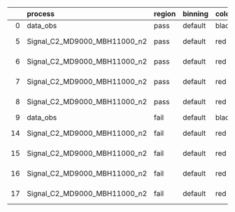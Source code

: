 |    | process                      | region   | binning   | color   | process_type   |   scale | variation   | source_filename                                                       | source_histname    | alias                        | title     |   combine_idx |     lnN |   shapes | syst_type   | direction   | variation_alias   |
|---:|:-----------------------------|:---------|:----------|:--------|:---------------|--------:|:------------|:----------------------------------------------------------------------|:-------------------|:-----------------------------|:----------|--------------:|--------:|---------:|:------------|:------------|:------------------|
|  0 | data_obs                     | pass     | default   | black   | DATA           |       1 | nominal     | ./histograms_for_2DAlphabet_v18//BH_Data.root                         | hpass              | Data                         | Data      |           nan | nan     |      nan | nan         | nan         | nan               |
|  5 | Signal_C2_MD9000_MBH11000_n2 | pass     | default   | red     | SIGNAL         |       1 | lumi        | ./histograms_for_2DAlphabet_v18//BH_Signal_C2_MD9000_MBH11000_n2.root | hpass              | Signal_C2_MD9000_MBH11000_n2 | BH signal |           nan |   1.016 |      nan | lnN         | nan         | nan               |
|  6 | Signal_C2_MD9000_MBH11000_n2 | pass     | default   | red     | SIGNAL         |       1 | SVM         | ./histograms_for_2DAlphabet_v18//BH_Signal_C2_MD9000_MBH11000_n2.root | hpass_SVMsyst_up   | Signal_C2_MD9000_MBH11000_n2 | BH signal |           nan | nan     |        1 | shapes      | Up          | SVMsyst           |
|  7 | Signal_C2_MD9000_MBH11000_n2 | pass     | default   | red     | SIGNAL         |       1 | SVM         | ./histograms_for_2DAlphabet_v18//BH_Signal_C2_MD9000_MBH11000_n2.root | hpass_SVMsyst_down | Signal_C2_MD9000_MBH11000_n2 | BH signal |           nan | nan     |        1 | shapes      | Down        | SVMsyst           |
|  8 | Signal_C2_MD9000_MBH11000_n2 | pass     | default   | red     | SIGNAL         |       1 | nominal     | ./histograms_for_2DAlphabet_v18//BH_Signal_C2_MD9000_MBH11000_n2.root | hpass              | Signal_C2_MD9000_MBH11000_n2 | BH signal |           nan | nan     |      nan | nan         | nan         | nan               |
|  9 | data_obs                     | fail     | default   | black   | DATA           |       1 | nominal     | ./histograms_for_2DAlphabet_v18//BH_Data.root                         | hfail              | Data                         | Data      |           nan | nan     |      nan | nan         | nan         | nan               |
| 14 | Signal_C2_MD9000_MBH11000_n2 | fail     | default   | red     | SIGNAL         |       1 | lumi        | ./histograms_for_2DAlphabet_v18//BH_Signal_C2_MD9000_MBH11000_n2.root | hfail              | Signal_C2_MD9000_MBH11000_n2 | BH signal |           nan |   1.016 |      nan | lnN         | nan         | nan               |
| 15 | Signal_C2_MD9000_MBH11000_n2 | fail     | default   | red     | SIGNAL         |       1 | SVM         | ./histograms_for_2DAlphabet_v18//BH_Signal_C2_MD9000_MBH11000_n2.root | hfail_SVMsyst_up   | Signal_C2_MD9000_MBH11000_n2 | BH signal |           nan | nan     |        1 | shapes      | Up          | SVMsyst           |
| 16 | Signal_C2_MD9000_MBH11000_n2 | fail     | default   | red     | SIGNAL         |       1 | SVM         | ./histograms_for_2DAlphabet_v18//BH_Signal_C2_MD9000_MBH11000_n2.root | hfail_SVMsyst_down | Signal_C2_MD9000_MBH11000_n2 | BH signal |           nan | nan     |        1 | shapes      | Down        | SVMsyst           |
| 17 | Signal_C2_MD9000_MBH11000_n2 | fail     | default   | red     | SIGNAL         |       1 | nominal     | ./histograms_for_2DAlphabet_v18//BH_Signal_C2_MD9000_MBH11000_n2.root | hfail              | Signal_C2_MD9000_MBH11000_n2 | BH signal |           nan | nan     |      nan | nan         | nan         | nan               |
